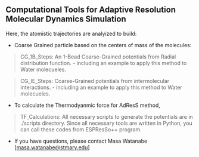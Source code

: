 ## Computational Tools for Adaptive Resolution Molecular Dynamics Simulation 

Here, the atomistic trajectories are analyized to build:

- Coarse Grained particle based on the centers of mass of the molecules:

> CG_1B_Steps: An 1-Bead Coarse-Grained potentials from Radial distribution function.
					- including an example to apply this method to Water molecueles.

> CG_IE_Steps: Coarse-Grained potentials from intermolecular interactions.
					- including an example to apply this method to Water molecueles.
					
- To calculate the Thermodyanmic force for AdResS method, 
		
> TF_Calculations: All necessary scripts to generate the potentials are in ./scripts directory. Since all necessary tools are written in Python, you can call these codes from ESPResSo++ program.

- If you have questions, please contact Masa Watanabe [masa.watanabe@stmary.edu]
